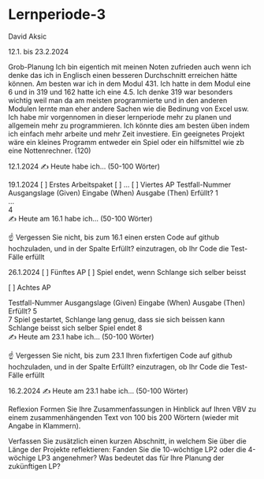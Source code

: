 # Lernperiode-3

David Aksic

12.1. bis 23.2.2024

Grob-Planung
Ich bin eigentich mit meinen Noten zufrieden auch wenn ich denke das ich in Englisch einen besseren Durchschnitt erreichen hätte können. Am besten war ich in dem Modul 431. Ich hatte in dem Modul eine 6 und in 319 und 162 hatte ich eine 4.5. Ich denke 319 war besonders wichtig weil man da am meisten programmierte und in den anderen Modulen lernte man eher andere Sachen wie die Bedinung von Excel usw. Ich habe mir vorgennomen in dieser lernperiode mehr zu planen und allgemein mehr zu programmieren. Ich könnte dies am besten üben indem ich einfach mehr arbeite und mehr Zeit investiere. Ein geeignetes Projekt wäre ein kleines Programm entweder ein Spiel oder ein hilfsmittel wie zb eine Nottenrechner. (120)

12.1.2024
✍️ Heute habe ich... (50-100 Wörter)

19.1.2024
[ ] Erstes Arbeitspaket
[ ] ...
[ ] Viertes AP
Testfall-Nummer	Ausgangslage (Given)	Eingabe (When)	Ausgabe (Then)	Erfüllt?
1				
...				
4				
✍️ Heute am 16.1 habe ich... (50-100 Wörter)

☝️ Vergessen Sie nicht, bis zum 16.1 einen ersten Code auf github hochzuladen, und in der Spalte Erfüllt? einzutragen, ob Ihr Code die Test-Fälle erfüllt

26.1.2024
[ ] Fünftes AP
[ ] Spiel endet, wenn Schlange sich selber beisst

[ ] Achtes AP

Testfall-Nummer	Ausgangslage (Given)	Eingabe (When)	Ausgabe (Then)	Erfüllt?
5				
7	Spiel gestartet, Schlange lang genug, dass sie sich beissen kann	Schlange beisst sich selber	Spiel endet	
8				
✍️ Heute am 23.1 habe ich... (50-100 Wörter)

☝️ Vergessen Sie nicht, bis zum 23.1 Ihren fixfertigen Code auf github hochzuladen, und in der Spalte Erfüllt? einzutragen, ob Ihr Code die Test-Fälle erfüllt

16.2.2024
✍️ Heute am 23.1 habe ich... (50-100 Wörter)

Reflexion
Formen Sie Ihre Zusammenfassungen in Hinblick auf Ihren VBV zu einem zusammenhängenden Text von 100 bis 200 Wörtern (wieder mit Angabe in Klammern).

Verfassen Sie zusätzlich einen kurzen Abschnitt, in welchem Sie über die Länge der Projekte reflektieren: Fanden Sie die 10-wöchtige LP2 oder die 4-wöchige LP3 angenehmer? Was bedeutet das für Ihre Planung der zukünftigen LP?
